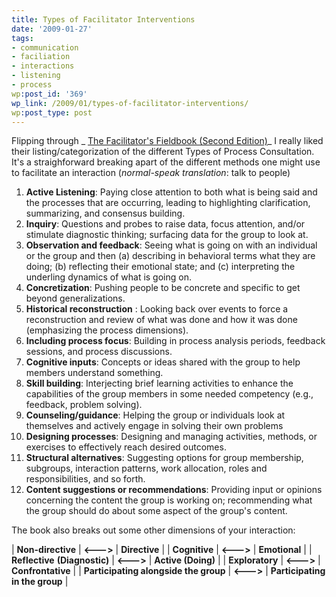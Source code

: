```yaml
---
title: Types of Facilitator Interventions
date: '2009-01-27'
tags:
- communication
- faciliation
- interactions
- listening
- process
wp:post_id: '369'
wp_link: /2009/01/types-of-facilitator-interventions/
wp:post_type: post
---
```


Flipping through _ [The Facilitator's Fieldbook (Second Edition)](http://www.amazon.com/Facilitators-Fieldbook-2nd-Tom-Justice/dp/0814473148/ref=sr_1_1?ie=UTF8&s=books&qid=1233072760&sr=1-1)_ I really liked their listing/categorization of the different Types of Process Consultation.  It's a straighforward breaking apart of the different methods one might use to facilitate an interaction (_normal-speak translation_: talk to people)

>
1. **Active Listening**: Paying close attention to both what is being said and the processes that are occurring, leading to highlighting clarification, summarizing, and consensus building.
2. **Inquiry**: Questions and probes to raise data, focus attention, and/or stimulate diagnostic thinking; surfacing data for the group to look at.
3. **Observation and feedback**: Seeing what is going on with an individual or the group and then (a) describing in behavioral terms what they are doing; (b) reflecting their emotional state; and (c) interpreting the underling dynamics of what is going on.
4. **Concretization**: Pushing people to be concrete and specific to get beyond generalizations.
5. **Historical reconstruction** : Looking back over events to force a reconstruction and review of what was done and how it was done (emphasizing the process dimensions).
6. **Including process focus**: Building in process analysis periods, feedback sessions, and process discussions.
7. **Cognitive inputs**: Concepts or ideas shared with the group to help members understand something.
8. **Skill building**: Interjecting brief learning activities to enhance the capabilities of the group members in some needed competency (e.g., feedback, problem solving).
9. **Counseling/guidance**: Helping the group or individuals look at themselves and actively engage in solving their own problems
10. **Designing processes**: Designing and managing activities, methods, or exercises to effectively reach desired outcomes.
11. **Structural alternatives**: Suggesting options for group membership, subgroups, interaction patterns, work allocation, roles and responsibilities, and so forth.
12. **Content suggestions or recommendations**: Providing input or opinions concerning the content the group is working on; recommending what the group should do about some aspect of the group's content.

The book also breaks out some other dimensions of your interaction:

| **Non-directive** | **<--->** | **Directive** |
| **Cognitive** | **<--->** | **Emotional** |
| **Reflective**
**(Diagnostic)** | **<--->** | **Active
(Doing)** |
| **Exploratory** | **<--->** | **Confrontative** |
| **Participating
alongside the group** | **<--->** | **Participating in the group** |

